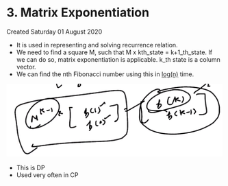 # 3. Matrix Exponentiation

Created Saturday 01 August 2020

- It is used in representing and solving recurrence relation.
- We need to find a square M, such that M x kth_state = k+1_th_state. If we can do so, matrix exponentiation is applicable. k_th state is a column vector.
- We can find the nth Fibonacci number using this in [log(n)](https://www.youtube.com/watch?v=EEb6JP3NXBI) time.

![](/assets/3._Matrix_Exponentiation-image-1.png)

- This is DP
- Used very often in CP
